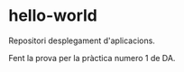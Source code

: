 # hello-world
Repositori desplegament d'aplicacions.

Fent la prova per la pràctica numero 1 de DA.
